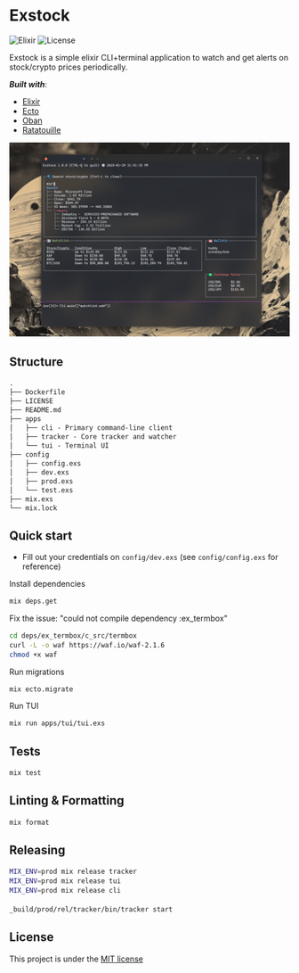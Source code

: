 # Exstock

![Elixir](https://img.shields.io/badge/elixir-v1.16-brightgreen?style=flat-square&logo=elixir)
![License](https://img.shields.io/github/license/jeferson-sb/exstock?style=flat-square)

Exstock is a simple elixir CLI+terminal application to watch and get alerts on stock/crypto prices periodically.

**_Built with_**:

- [Elixir](https://hexdocs.pm/elixir/1.18.2/Kernel.html)
- [Ecto](https://hexdocs.pm/ecto/getting-started.html)
- [Oban](https://hexdocs.pm/oban/Oban.html)
- [Ratatouille](https://hexdocs.pm/ratatouille/readme.html#getting-started)

![alt mockup](./.github/mockup.png)

## Structure

```
.
├── Dockerfile
├── LICENSE
├── README.md
├── apps
│   ├── cli - Primary command-line client
│   ├── tracker - Core tracker and watcher
│   └── tui - Terminal UI
├── config
│   ├── config.exs
│   ├── dev.exs
│   ├── prod.exs
│   └── test.exs
├── mix.exs
└── mix.lock
```

## Quick start

- Fill out your credentials on `config/dev.exs` (see `config/config.exs` for reference)

Install dependencies

```sh
mix deps.get
```

Fix the issue: "could not compile dependency :ex_termbox"

```sh
cd deps/ex_termbox/c_src/termbox
curl -L -o waf https://waf.io/waf-2.1.6
chmod +x waf
```

Run migrations

```sh
mix ecto.migrate
```

Run TUI

```sh
mix run apps/tui/tui.exs
```

## Tests

```sh
mix test
```

## Linting & Formatting

```sh
mix format
```

## Releasing

```sh
MIX_ENV=prod mix release tracker
MIX_ENV=prod mix release tui
MIX_ENV=prod mix release cli

_build/prod/rel/tracker/bin/tracker start
```

## License

This project is under the [MIT license](https://github.com/jeferson-sb/exstock/blob/main/LICENSE)
